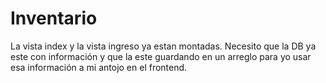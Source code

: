 # Inventario

La vista index y la vista ingreso ya estan montadas. Necesito que la DB ya este con información y que la este guardando en un arreglo 
para yo usar esa información a mi antojo en el frontend.


